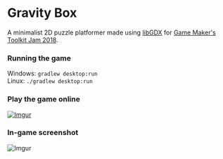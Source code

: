 # Gravity Box
A minimalist 2D puzzle platformer made using [libGDX](https://libgdx.badlogicgames.com/) for [Game Maker's Toolkit Jam 2018](https://itch.io/jam/gmtk-2018/rate/300201).

### Running the game
Windows: `gradlew desktop:run`  
Linux: `./gradlew desktop:run`

### Play the game online
[![Imgur](https://i.imgur.com/wsTVlGM.png)](https://luca1152.itch.io/gravity-box)

### In-game screenshot
![Imgur](https://i.imgur.com/vS5Vn66.png)